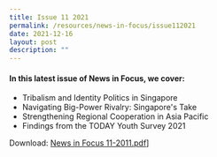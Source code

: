 ```yaml
---
title: Issue 11 2021
permalink: /resources/news-in-focus/issue112021
date: 2021-12-16
layout: post
description: ""
---
```

#### In this latest issue of News in Focus, we cover:
*  Tribalism and Identity Politics in Singapore
* Navigating Big-Power Rivalry: Singapore's Take
* Strengthening Regional Cooperation in Asia Pacific
* Findings from the TODAY Youth Survey 2021

Download: [News in Focus 11-2011.pdf](/files/News%20in%20Focus%2011-2021.pdf)]
